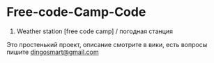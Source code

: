 # Free-code-Camp-Code
1. Weather station [free code camp] / погодная станция

Это простенький проект, описание смотрите в вики, есть вопросы пишите dingosmart@gmail.com
